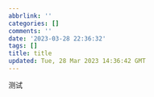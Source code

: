 ```yaml
---
abbrlink: ''
categories: []
comments: ''
date: '2023-03-28 22:36:32'
tags: []
title: title
updated: Tue, 28 Mar 2023 14:36:42 GMT
---
```

测试
